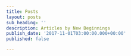 ```yaml
---
title: Posts
layout: posts
sub_heading: ''
description: Articles by New Beginnings
publish_date: '2017-11-01T03:00:00.000+00:00'
published: false

---
```

